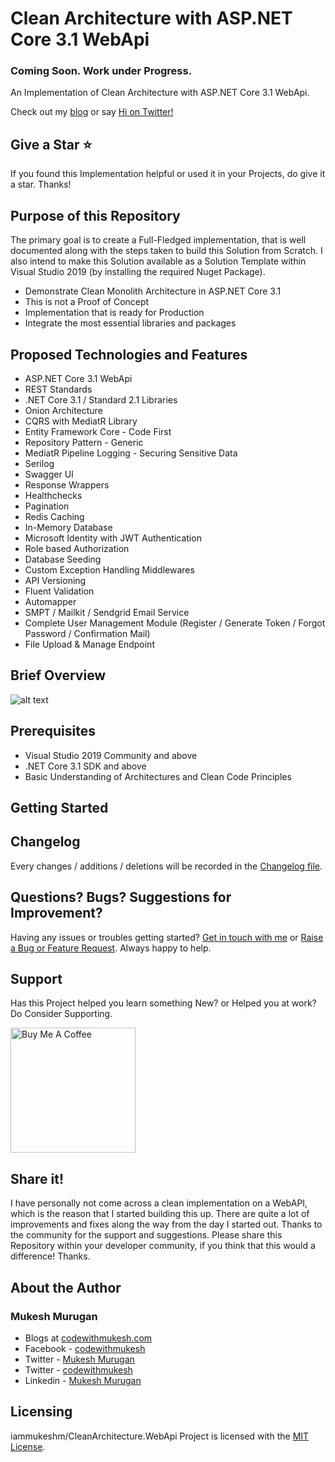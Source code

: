 # Clean Architecture with ASP.NET Core 3.1 WebApi
### Coming Soon. Work under Progress.
An Implementation of Clean Architecture with ASP.NET Core 3.1 WebApi.

Check out my [blog](https://www.codewithmukesh.com) or say [Hi on Twitter!](https://twitter.com/codewithmukesh)

## Give a Star ⭐️
If you found this Implementation helpful or used it in your Projects, do give it a star. Thanks!

## Purpose of this Repository
The primary goal is to create a Full-Fledged implementation, that is well documented along with the steps taken to build this Solution from Scratch. I also intend to make this Solution available as a Solution Template within Visual Studio 2019 (by installing the required Nuget Package).
- Demonstrate Clean Monolith Architecture in ASP.NET Core 3.1 
- This is not a Proof of Concept
- Implementation that is ready for Production
- Integrate the most essential libraries and packages

## Proposed Technologies and Features
- ASP.NET Core 3.1 WebApi
- REST Standards
- .NET Core 3.1 / Standard 2.1 Libraries
- Onion Architecture
- CQRS with MediatR Library
- Entity Framework Core - Code First
- Repository Pattern - Generic
- MediatR Pipeline Logging - Securing Sensitive Data
- Serilog
- Swagger UI
- Response Wrappers
- Healthchecks
- Pagination
- Redis Caching
- In-Memory Database
- Microsoft Identity with JWT Authentication
- Role based Authorization
- Database Seeding
- Custom Exception Handling Middlewares
- API Versioning
- Fluent Validation
- Automapper
- SMPT / Mailkit / Sendgrid Email Service
- Complete User Management Module (Register / Generate Token / Forgot Password / Confirmation Mail)
- File Upload & Manage Endpoint

## Brief Overview
![alt text](https://www.codewithmukesh.com/wp-content/uploads/2020/06/Onion-Architecture-In-ASP.NET-Core.png)

## Prerequisites
- Visual Studio 2019 Community and above
- .NET Core 3.1 SDK and above
- Basic Understanding of Architectures and Clean Code Principles

## Getting Started

## Changelog
Every changes / additions / deletions will be recorded in the [Changelog file](https://github.com/iammukeshm/CleanArchitecture.WebApi/blob/master/CHANGELOG.md).

## Questions? Bugs? Suggestions for Improvement?
Having any issues or troubles getting started? [Get in touch with me](https://www.codewithmukesh.com/contact) or [Raise a Bug or Feature Request](https://github.com/iammukeshm/CleanArchitecture.WebApi/issues/new/choose). Always happy to help.

## Support
Has this Project helped you learn something New? or Helped you at work? Do Consider Supporting.

<a href="https://www.buymeacoffee.com/codewithmukesh" target="_blank"><img src="https://cdn.buymeacoffee.com/buttons/default-orange.png" alt="Buy Me A Coffee" width="200"  ></a>

## Share it!
I have personally not come across a clean implementation on a WebAPI, which is the reason that I started building this up. There are quite a lot of improvements and fixes along the way from the day I started out. Thanks to the community for the support and suggestions.
Please share this Repository within your developer community, if you think that this would a difference! Thanks.

## About the Author
### Mukesh Murugan
- Blogs at [codewithmukesh.com](https://www.codewithmukesh.com)
- Facebook - [codewithmukesh](https://www.facebook.com/codewithmukesh)
- Twitter - [Mukesh Murugan](https://www.twitter.com/iammukeshm)
- Twitter - [codewithmukesh](https://www.twitter.com/codewithmukesh)
- Linkedin - [Mukesh Murugan](https://www.linkedin.com/in/iammukeshm/)

## Licensing
iammukeshm/CleanArchitecture.WebApi Project is licensed with the [MIT License](https://github.com/iammukeshm/CleanArchitecture.WebApi/blob/master/LICENSE).

